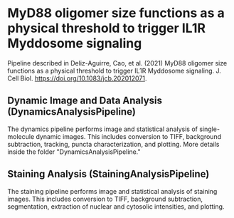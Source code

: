 # MyD88 oligomer size functions as a physical threshold to trigger IL1R Myddosome signaling

Pipeline described in Deliz-Aguirre, Cao, et al. (2021) MyD88 oligomer size functions as a physical threshold to trigger IL1R Myddosome signaling. J. Cell Biol. https://doi.org/10.1083/jcb.202012071.

## Dynamic Image and Data Analysis (DynamicsAnalysisPipeline)
The dynamics pipeline performs image and statistical analysis of single-molecule dynamic images. This includes conversion to TIFF, background subtraction, tracking, puncta characterization, and plotting. More details inside the folder "DynamicsAnalysisPipeline."

## Staining Analysis (StainingAnalysisPipeline)
The staining pipeline performs image and statistical analysis of staining images. This includes conversion to TIFF, background subtraction, segmentation, extraction of nuclear and cytosolic intensities, and plotting.
